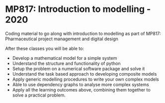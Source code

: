 # MP817: Introduction to modelling - 2020

Coding material to go along with introduction to modelling as part of MP817: Pharmaceutical project management and digital design

After these classes you will be able to:

* Develop a mathematical model for a simple system
* Understand the structure and functionality of python
* Setup the problem on a numerical software package and solve it
* Understand the task based approach to developing composite models
* Apply generic modelling procedures to write your own complex models
* Able to use dependency graphs to analyse more complex systems
* Apply all the learning outcomes above, combining them together to solve a practical problem.
